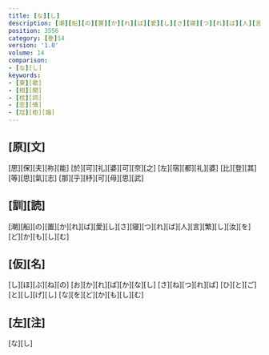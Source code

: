 ```yaml
---
title: [な][し]
description: [潮][船][の][置][か][れ][ば][愛][し][さ][寝][つ][れ][ば][人][言][繁][し][汝][を][ど][か][も][し][む]
position: 3556
category: [巻]14
version: '1.0'
volume: 14
comparison:
- [な][し]
keywords:
- [東][歌]
- [相][聞]
- [枕][詞]
- [恋][情]
- [尫][柜][蹋]
---
```


## [原][文]

[思][保][夫][祢][能] [於][可][礼][婆][可][奈][之] [左][宿][都][礼][婆] [比][登][其][等][思][氣][志] [那][乎][杼][可][母][思][武]

## [訓][読]

[潮][船][の][置][か][れ][ば][愛][し][さ][寝][つ][れ][ば][人][言][繁][し][汝][を][ど][か][も][し][む]

## [仮][名]

[し][ほ][ぶ][ね][の] [お][か][れ][ば][か][な][し] [さ][ね][つ][れ][ば] [ひ][と][ご][と][し][げ][し] [な][を][ど][か][も][し][む]

## [左][注]

[な][し]
